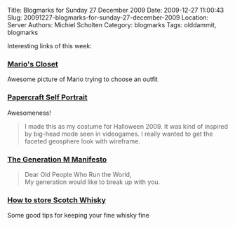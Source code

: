 Title: Blogmarks for Sunday 27 December 2009
Date: 2009-12-27 11:00:43
Slug: 20091227-blogmarks-for-sunday-27-december-2009
Location: Server
Authors: Michiel Scholten
Category: blogmarks
Tags: olddammit, blogmarks

<p>Interesting links of this week:</p>
<h3><a href="http://albinoraven7.blogspot.com/2009/12/marios-closet.html">Mario's Closet</a></h3>
<p>Awesome picture of Mario trying to choose an outfit</p>
<h3><a href="http://www.testroete.com/index.php?location=head">Papercraft Self Portrait</a></h3>
<p>Awesomeness!</p>

<blockquote><p>I made this as my costume for Halloween 2009. It was kind of inspired by big-head mode seen in videogames. I really wanted to get the faceted geosphere look with wireframe.</p></blockquote>
<h3><a href="http://blogs.harvardbusiness.org/haque/2009/07/today_in_capitalism_20_1.html">The Generation M Manifesto</a></h3>
<blockquote><p>Dear Old People Who Run the World,<br />
My generation would like to break up with you.</p></blockquote>
<h3><a href="http://www.whiskygrotto.com/how-to-store-scotch-whisky/">How to store Scotch Whisky</a></h3>
<p>Some good tips for keeping your fine whisky fine</p>
